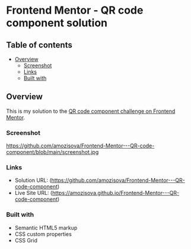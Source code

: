 # Frontend Mentor - QR code component solution
## Table of contents

- [Overview](#overview)
  - [Screenshot](#screenshot)
  - [Links](#links)
  - [Built with](#built-with)
 
 
## Overview
This is my solution to the [QR code component challenge on Frontend Mentor](https://www.frontendmentor.io/challenges/qr-code-component-iux_sIO_H). 


### Screenshot
https://github.com/amozisova/Frontend-Mentor---QR-code-component/blob/main/screenshot.jpg

### Links

- Solution URL: (https://github.com/amozisova/Frontend-Mentor---QR-code-component)
- Live Site URL: (https://amozisova.github.io/Frontend-Mentor---QR-code-component)

### Built with
- Semantic HTML5 markup
- CSS custom properties
- CSS Grid
